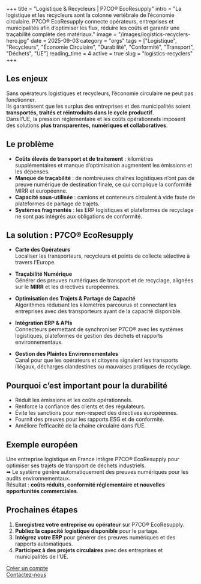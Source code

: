 +++
title = "Logistique & Recycleurs | P7CO® EcoResupply"
intro = "La logistique et les recycleurs sont la colonne vertébrale de l’économie circulaire. P7CO® EcoResupply connecte opérateurs, entreprises et municipalités afin d’optimiser les flux, réduire les coûts et garantir une traçabilité complète des matériaux."
image = "/images/logistics-recyclers-hero.jpg"
date = 2025-09-03
category = "orgs"
tags = ["Logistique", "Recycleurs", "Économie Circulaire", "Durabilité", "Conformité", "Transport", "Déchets", "UE"]
reading_time = 4
active = true
slug = "logistics-recyclers"
+++

## Les enjeux
Sans opérateurs logistiques et recycleurs, l’économie circulaire ne peut pas fonctionner.  
Ils garantissent que les surplus des entreprises et des municipalités soient **transportés, traités et réintroduits dans le cycle productif**.  
Dans l’UE, la pression réglementaire et les coûts opérationnels imposent des solutions **plus transparentes, numériques et collaboratives**.

## Le problème
- **Coûts élevés de transport et de traitement** : kilomètres supplémentaires et manque d’optimisation augmentent les émissions et les dépenses.  
- **Manque de traçabilité** : de nombreuses chaînes logistiques n’ont pas de preuve numérique de destination finale, ce qui complique la conformité MIRR et européenne.  
- **Capacité sous-utilisée** : camions et conteneurs circulent à vide faute de plateformes de partage de trajets.  
- **Systèmes fragmentés** : les ERP logistiques et plateformes de recyclage ne sont pas intégrés aux obligations de conformité.  

## La solution : P7CO® EcoResupply
- **Carte des Opérateurs**  
  Localiser les transporteurs, recycleurs et points de collecte sélective à travers l’Europe.  

- **Traçabilité Numérique**  
  Générer des preuves numériques de transport et de recyclage, alignées sur le **MIRR** et les directives européennes.  

- **Optimisation des Trajets & Partage de Capacité**  
  Algorithmes réduisant les kilomètres parcourus et connectant les entreprises avec des transporteurs ayant de la capacité disponible.  

- **Intégration ERP & APIs**  
  Connecteurs permettant de synchroniser P7CO® avec les systèmes logistiques, plateformes de gestion des déchets et rapports environnementaux.  

- **Gestion des Plaintes Environnementales**  
  Canal pour que les opérateurs et citoyens signalent les transports illégaux, décharges clandestines ou mauvaises pratiques de recyclage.  

## Pourquoi c’est important pour la durabilité
- Réduit les émissions et les coûts opérationnels.  
- Renforce la confiance des clients et des régulateurs.  
- Évite les sanctions pour non-respect des directives européennes.  
- Fournit des preuves pour les rapports ESG et de conformité.  
- Améliore l’efficacité de la chaîne circulaire dans l’UE.  

## Exemple européen
Une entreprise logistique en France intègre P7CO® EcoResupply pour optimiser ses trajets de transport de déchets industriels.  
➡ Le système génère automatiquement des preuves numériques pour les audits environnementaux.  
Résultat : **coûts réduits, conformité réglementaire et nouvelles opportunités commerciales**.  

## Prochaines étapes
1. **Enregistrez votre entreprise ou opérateur** sur P7CO® EcoResupply.  
2. **Publiez la capacité logistique disponible** pour le partage.  
3. **Intégrez votre ERP** pour générer des preuves numériques et des rapports automatiques.  
4. **Participez à des projets circulaires** avec des entreprises et municipalités de l’UE.  

[Créer un compte](/fr/Account/Register)  
[Contactez-nous](/fr/Home/Contact)  
